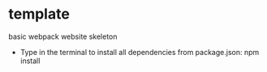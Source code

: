 # template
basic webpack website skeleton

- Type in the terminal to install all dependencies from package.json:
npm install
